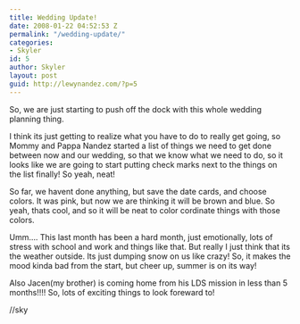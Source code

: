 ```yaml
---
title: Wedding Update!
date: 2008-01-22 04:52:53 Z
permalink: "/wedding-update/"
categories:
- Skyler
id: 5
author: Skyler
layout: post
guid: http://lewynandez.com/?p=5
---
```


So, we are just starting to push off the dock with this whole wedding planning thing.

I think its just getting to realize what you have to do to really get going, so Mommy and Pappa Nandez started a list of things we need to get done between now and our wedding, so that we know what we need to do, so it looks like we are going to start putting check marks next to the things on the list finally! So yeah, neat!

So far, we havent done anything, but save the date cards, and choose colors. It was pink, but now we are thinking it will be brown and blue. So yeah, thats cool, and so it will be neat to color cordinate things with those colors.

Umm&#8230;. This last month has been a hard month, just emotionally, lots of stress with school and work and things like that. But really I just think that its the weather outside. Its just dumping snow on us like crazy! So, it makes the mood kinda bad from the start, but cheer up, summer is on its way!

Also Jacen(my brother) is coming home from his LDS mission in less than 5 months!!!! So, lots of exciting things to look foreward to!

//sky